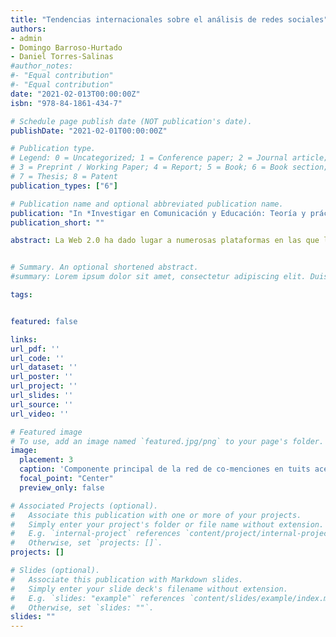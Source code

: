 ```yaml
---
title: "Tendencias internacionales sobre el análisis de redes sociales"
authors:
- admin
- Domingo Barroso-Hurtado
- Daniel Torres-Salinas
#author_notes:
#- "Equal contribution"
#- "Equal contribution"
date: "2021-02-013T00:00:00Z"
isbn: "978-84-1861-434-7"

# Schedule page publish date (NOT publication's date).
publishDate: "2021-02-01T00:00:00Z"

# Publication type.
# Legend: 0 = Uncategorized; 1 = Conference paper; 2 = Journal article;
# 3 = Preprint / Working Paper; 4 = Report; 5 = Book; 6 = Book section;
# 7 = Thesis; 8 = Patent
publication_types: ["6"]

# Publication name and optional abbreviated publication name.
publication: "In *Investigar en Comunicación y Educación: Teoría y práctica científica*"
publication_short: ""

abstract: La Web 2.0 ha dado lugar a numerosas plataformas en las que las interacciones entre sus usuarios generan grandes cantidades de datos, facilmente accesibles. Entre las metodologías empleadas para analizar estos datos, el análisis de redes sociales se ha convertido en una de las más populares, aplicándose con éxito a campos de investigación muy diversos. En este capítulo introducimos algunos de los conceptos fundamentales en el análisis de redes sociales, enfocado al ámbito de la educomunicación. Todos los elementos que intervienen en este son puestos así en relieve, desde la planificación y recolección de datos a la generación y manipulación de la red, repasando las principales herramientas, indicadores y métodos que en él intevienen. Por último, ejemplificamos todo el proceso descrito con un estudio de caso relativo al debate producido en redes en torno a la nueva ley de reforma educativa.


# Summary. An optional shortened abstract.
#summary: Lorem ipsum dolor sit amet, consectetur adipiscing elit. Duis posuere tellus ac convallis placerat. Proin tincidunt magna sed ex sollicitudin condimentum.

tags:


featured: false

links:
url_pdf: ''
url_code: ''
url_dataset: ''
url_poster: ''
url_project: ''
url_slides: ''
url_source: ''
url_video: ''

# Featured image
# To use, add an image named `featured.jpg/png` to your page's folder. 
image:
  placement: 3
  caption: 'Componente principal de la red de co-menciones en tuits acerca de la LOMLOE del 17 al 24 de junio de 2020. El tamaño de los nodos indica el número de menciones totales recibidas y el color la comunidad a la que pertenece'
  focal_point: "Center"
  preview_only: false

# Associated Projects (optional).
#   Associate this publication with one or more of your projects.
#   Simply enter your project's folder or file name without extension.
#   E.g. `internal-project` references `content/project/internal-project/index.md`.
#   Otherwise, set `projects: []`.
projects: []

# Slides (optional).
#   Associate this publication with Markdown slides.
#   Simply enter your slide deck's filename without extension.
#   E.g. `slides: "example"` references `content/slides/example/index.md`.
#   Otherwise, set `slides: ""`.
slides: ""
---
```

